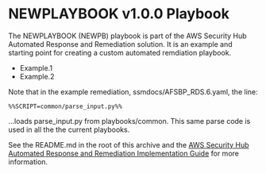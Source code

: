 # NEWPLAYBOOK v1.0.0 Playbook

The NEWPLAYBOOK (NEWPB) playbook is part of the AWS Security Hub Automated Response and Remediation solution. It is an example and starting point for creating a custom automated remdiation playbook.

* Example.1
* Example.2
  
Note that in the example remediation, ssmdocs/AFSBP_RDS.6.yaml, the line:
```
%%SCRIPT=common/parse_input.py%%
```
...loads parse_input.py from playbooks/common. This same parse code is used in all the the current playbooks.

See the README.md in the root of this archive and the [AWS Security Hub Automated Response and Remediation Implementation Guide](https://docs.aws.amazon.com/solutions/latest/automated-security-response-on-aws/welcome.html) for more information.

